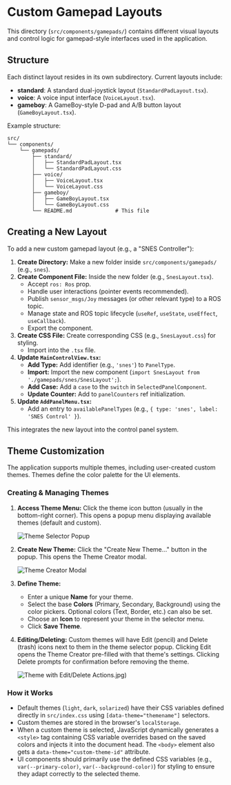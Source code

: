 # Custom Gamepad Layouts

This directory (`src/components/gamepads/`) contains different visual layouts and control logic for gamepad-style interfaces used in the application.

## Structure

Each distinct layout resides in its own subdirectory. Current layouts include:

*   **standard**: A standard dual-joystick layout (`StandardPadLayout.tsx`).
*   **voice**: A voice input interface (`VoiceLayout.tsx`).
*   **gameboy**: A GameBoy-style D-pad and A/B button layout (`GameBoyLayout.tsx`).

Example structure:

```
src/
└── components/
    └── gamepads/
        ├── standard/
        │   ├── StandardPadLayout.tsx
        │   └── StandardPadLayout.css
        ├── voice/
        │   ├── VoiceLayout.tsx
        │   └── VoiceLayout.css
        ├── gameboy/
        │   ├── GameBoyLayout.tsx
        │   └── GameBoyLayout.css
        └── README.md              # This file
```

## Creating a New Layout

To add a new custom gamepad layout (e.g., a "SNES Controller"):

1.  **Create Directory:** Make a new folder inside `src/components/gamepads/` (e.g., `snes`).
2.  **Create Component File:** Inside the new folder (e.g., `SnesLayout.tsx`).
    *   Accept `ros: Ros` prop.
    *   Handle user interactions (pointer events recommended).
    *   Publish `sensor_msgs/Joy` messages (or other relevant type) to a ROS topic.
    *   Manage state and ROS topic lifecycle (`useRef`, `useState`, `useEffect`, `useCallback`).
    *   Export the component.
3.  **Create CSS File:** Create corresponding CSS (e.g., `SnesLayout.css`) for styling.
    *   Import into the `.tsx` file.
4.  **Update `MainControlView.tsx`:**
    *   **Add Type:** Add identifier (e.g., `'snes'`) to `PanelType`.
    *   **Import:** Import the new component (`import SnesLayout from './gamepads/snes/SnesLayout';`).
    *   **Add Case:** Add a `case` to the `switch` in `SelectedPanelComponent`.
    *   **Update Counter:** Add to `panelCounters` ref initialization.
5.  **Update `AddPanelMenu.tsx`:**
    *   Add an entry to `availablePanelTypes` (e.g., `{ type: 'snes', label: 'SNES Control' }`).

This integrates the new layout into the control panel system.

## Theme Customization

The application supports multiple themes, including user-created custom themes. Themes define the color palette for the UI elements.

### Creating & Managing Themes

1.  **Access Theme Menu:** Click the theme icon button (usually in the bottom-right corner). This opens a popup menu displaying available themes (default and custom).

    ![Theme Selector Popup](images/theme_custom_1.jpg)

2.  **Create New Theme:** Click the "Create New Theme..." button in the popup. This opens the Theme Creator modal.

    ![Theme Creator Modal](images/theme_custom_2.jpg)

3.  **Define Theme:**
    *   Enter a unique **Name** for your theme.
    *   Select the base **Colors** (Primary, Secondary, Background) using the color pickers. Optional colors (Text, Border, etc.) can also be set.
    *   Choose an **Icon** to represent your theme in the selector menu.
    *   Click **Save Theme**.

4.  **Editing/Deleting:** Custom themes will have Edit (pencil) and Delete (trash) icons next to them in the theme selector popup. Clicking Edit opens the Theme Creator pre-filled with that theme's settings. Clicking Delete prompts for confirmation before removing the theme.

    ![Theme with Edit/Delete Actions](images/theme_custom_3).jpg)

### How it Works

*   Default themes (`light`, `dark`, `solarized`) have their CSS variables defined directly in `src/index.css` using `[data-theme="themename"]` selectors.
*   Custom themes are stored in the browser's `localStorage`.
*   When a custom theme is selected, JavaScript dynamically generates a `<style>` tag containing CSS variable overrides based on the saved colors and injects it into the document head. The `<body>` element also gets a `data-theme="custom-theme-id"` attribute.
*   UI components should primarily use the defined CSS variables (e.g., `var(--primary-color)`, `var(--background-color)`) for styling to ensure they adapt correctly to the selected theme. 